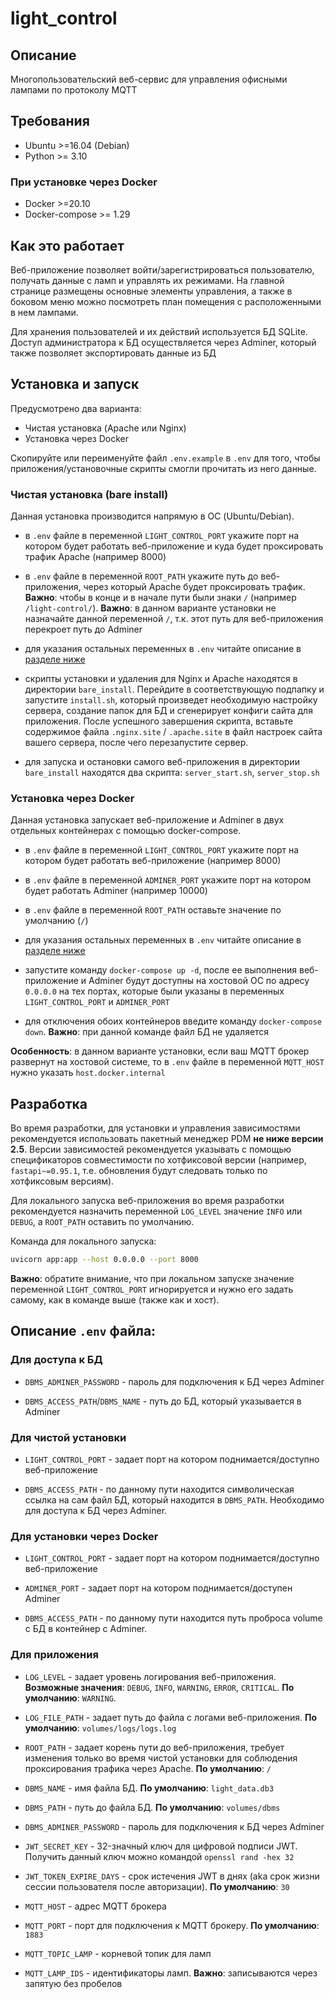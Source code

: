 # light_control

## Описание

Многопользовательский веб-сервис для управления офисными лампами по протоколу MQTT

## Требования

* Ubuntu >=16.04 (Debian)
* Python >= 3.10

### При установке через Docker

* Docker >=20.10
* Docker-compose >= 1.29

## Как это работает

Веб-приложение позволяет войти/зарегистрироваться пользователю, получать данные с ламп и управлять их режимами. На главной странице размещены основные элементы управления, а также в боковом меню можно посмотреть план помещения с расположенными в нем лампами.

Для хранения пользователей и их действий используется БД SQLite. Доступ администратора к БД осуществляется через Adminer, который также позволяет экспортировать данные из БД

## Установка и запуск

Предусмотрено два варианта:

* Чистая установка (Apache или Nginx)
* Установка через Docker

Скопируйте или переименуйте файл `.env.example` в `.env` для того, чтобы приложения/установочные скрипты смогли прочитать из него данные.

### Чистая установка (bare install)

Данная установка производится напрямую в ОС (Ubuntu/Debian). 

* в `.env` файле в переменной `LIGHT_CONTROL_PORT` укажите порт на котором будет работать веб-приложение и куда будет проксировать трафик Apache (например 8000)

* в `.env` файле в переменной `ROOT_PATH` укажите путь до веб-приложения, через который Apache будет проксировать трафик. **Важно**: чтобы в конце и в начале пути были знаки `/` (например `/light-control/`). **Важно**: в данном варианте установки не назначайте данной переменной `/`, т.к. этот путь для веб-приложения перекроет путь до Adminer

* для указания остальных переменных в `.env` читайте описание в [разделе ниже](#описание-env-файла)

* cкрипты установки и удаления для Nginx и Apache находятся в директории `bare_install`. Перейдите в соответствующую подпапку и запустите `install.sh`, который произведет необходимую настройку сервера, создание папок для БД и сгенерирует конфиги сайта для приложения. После успешного завершения скрипта, вставьте содержимое файла `.nginx.site` / `.apache.site` в файл настроек сайта вашего сервера, после чего перезапустите сервер.

* для запуска и остановки самого веб-приложения в директории `bare_install` находятся два скрипта: `server_start.sh`, `server_stop.sh`

### Установка через Docker

Данная установка запускает веб-приложение и Adminer в двух отдельных контейнерах с помощью docker-compose.

* в `.env` файле в переменной `LIGHT_CONTROL_PORT` укажите порт на котором будет работать веб-приложение (например 8000)

* в `.env` файле в переменной `ADMINER_PORT` укажите порт на котором будет работать Adminer (например 10000)

* в `.env` файле в переменной `ROOT_PATH` оставьте значение по умолчанию (`/`)

* для указания остальных переменных в `.env` читайте описание в [разделе ниже](#описание-env-файла)

* запустите команду `docker-compose up -d`, после ее выполнения веб-приложение и Adminer будут доступны на хостовой ОС по адресу `0.0.0.0` на тех портах, которые были указаны в переменных `LIGHT_CONTROL_PORT` и `ADMINER_PORT`

* для отключения обоих контейнеров введите команду `docker-compose down`. **Важно**: при данной команде файл БД не удаляется

**Особенность**: в данном варианте установки, если ваш MQTT брокер развернут на хостовой системе, то в `.env` файле в переменной `MQTT_HOST` нужно указать `host.docker.internal`

## Разработка

Во время разработки, для установки и управления зависимостями рекомендуется использовать пакетный менеджер PDM **не ниже версии 2.5**. Версии зависимостей рекомендуется указывать с помощью спецификаторов совместимости по хотфиксовой версии (например, `fastapi~=0.95.1`, т.е. обновления будут следовать только по хотфиксовым версиям).

Для локального запуска веб-приложения во время разработки рекомендуется назначить переменной `LOG_LEVEL` значение `INFO` или `DEBUG`, а `ROOT_PATH` оставить по умолчанию.

Команда для локального запуска:
```bash
uvicorn app:app --host 0.0.0.0 --port 8000
```

**Важно**: обратите внимание, что при локальном запуске значение переменной `LIGHT_CONTROL_PORT` игнорируется и нужно его задать самому, как в команде выше (также как и хост).

## Описание `.env` файла:

### Для доступа к БД

 - `DBMS_ADMINER_PASSWORD` - пароль для подключения к БД через Adminer

 - `DBMS_ACCESS_PATH`/`DBMS_NAME` - путь до БД, который указывается в Adminer

### Для чистой установки

 - `LIGHT_CONTROL_PORT` - задает порт на котором поднимается/доступно веб-приложение

 - `DBMS_ACCESS_PATH` - по данному пути находится символическая ссылка на сам файл БД, который находится в `DBMS_PATH`. Необходимо для доступа к БД через Adminer.

### Для установки через Docker

 - `LIGHT_CONTROL_PORT` - задает порт на котором поднимается/доступно веб-приложение

 - `ADMINER_PORT` - задает порт на котором поднимается/доступен Adminer

 - `DBMS_ACCESS_PATH` - по данному пути находится путь проброса volume с БД в контейнер с Adminer.

### Для приложения

 - `LOG_LEVEL` - задает уровень логирования веб-приложения. **Возможные значения**: `DEBUG`, `INFO`, `WARNING`, `ERROR`, `CRITICAL`. **По умолчанию**: `WARNING`.

 - `LOG_FILE_PATH` -  задает путь до файла с логами веб-приложения. **По умолчанию**: `volumes/logs/logs.log`

 - `ROOT_PATH` - задает корень пути до веб-приложения, требует изменения только во время чистой установки для соблюдения проксирования трафика через Apache. **По умолчанию**: `/`

 - `DBMS_NAME` - имя файла БД. **По умолчанию**: `light_data.db3`

 - `DBMS_PATH` - путь до файла БД. **По умолчанию**: `volumes/dbms`

 - `DBMS_ADMINER_PASSWORD` - пароль для подключения к БД через Adminer

 - `JWT_SECRET_KEY` - 32-значный ключ для цифровой подписи JWT. Получить данный ключ можно командой `openssl rand -hex 32`
 - `JWT_TOKEN_EXPIRE_DAYS` - срок истечения JWT в днях (aka срок жизни сессии пользователя после авторизации). **По умолчанию**: `30`

 - `MQTT_HOST` - адрес MQTT брокера
 - `MQTT_PORT` - порт для подключения к MQTT брокеру. **По умолчанию**: `1883`
 - `MQTT_TOPIC_LAMP` - корневой топик для ламп
 - `MQTT_LAMP_IDS` - идентификаторы ламп. **Важно**: записываются через запятую без пробелов
